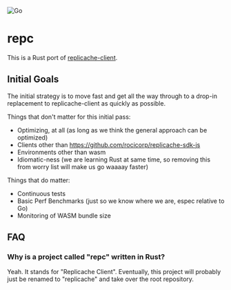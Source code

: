 ![Go](https://github.com/rocicorp/repc/workflows/Rust/badge.svg)

# repc

This is a Rust port of [replicache-client](https://github.com/rocicorp/replicache-client).

## Initial Goals

The initial strategy is to move fast and get all the way through to a drop-in replacement to replicache-client as quickly as possible.

Things that don't matter for this initial pass:

 * Optimizing, at all (as long as we think the general approach can be optimized)
 * Clients other than https://github.com/rocicorp/replicache-sdk-js
 * Environments other than wasm
 * Idiomatic-ness (we are learning Rust at same time, so removing this from worry list will make us go waaaay faster)

Things that do matter:

 * Continuous tests
 * Basic Perf Benchmarks (just so we know where we are, espec relative to Go)
 * Monitoring of WASM bundle size

## FAQ

### Why is a project called "repc" written in Rust?

Yeah. It stands for "Replicache Client". Eventually, this project will probably just be renamed to "replicache" and take over the root repository.
